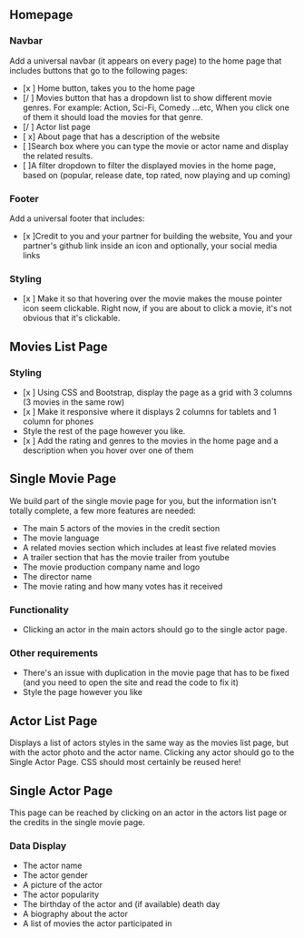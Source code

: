 ## Homepage

### Navbar

Add a universal navbar (it appears on every page) to the home page that includes
buttons that go to the following pages:

- [x ] Home button, takes you to the home page
- [/ ] Movies button that has a dropdown list to show different movie genres. For
  example: Action, Sci-Fi, Comedy ...etc, When you click one of them it should
  load the movies for that genre.
- [/ ] Actor list page
- [ x] About page that has a description of the website
- [ ]Search box where you can type the movie or actor name and display the
  related results.
- [ ]A filter dropdown to filter the displayed movies in the home page, based
  on (popular, release date, top rated, now playing and up coming)

### Footer

Add a universal footer that includes:

- [x ]Credit to you and your partner for building the website,
  You and your partner's github link inside an icon and optionally, your social
  media links

### Styling

- [x ] Make it so that hovering over the movie makes the mouse pointer icon seem
  clickable. Right now, if you are about to click a movie, it's not obvious that
  it's clickable.

## Movies List Page

### Styling

- [x ] Using CSS and Bootstrap, display the page as a grid with 3 columns (3 movies
  in the same row)
- [x ] Make it responsive where it displays 2 columns for tablets and 1 column for
  phones
- Style the rest of the page however you like.
- [x ] Add the rating and genres to the movies in the home page and a description
  when you hover over one of them

## Single Movie Page

We build part of the single movie page for you, but the information isn't
totally complete, a few more features are needed:

- The main 5 actors of the movies in the credit section
- The movie language
- A related movies section which includes at least five related movies
- A trailer section that has the movie trailer from youtube
- The movie production company name and logo
- The director name
- The movie rating and how many votes has it received

### Functionality

- Clicking an actor in the main actors should go to the single actor page.

### Other requirements

- There's an issue with duplication in the movie page that has to be fixed (and
  you need to open the site and read the code to fix it)
- Style the page however you like

## Actor List Page

Displays a list of actors styles in the same way as the movies list page, but
with the actor photo and the actor name. Clicking any actor should go to the
Single Actor Page. CSS should most certainly be reused here!

## Single Actor Page

This page can be reached by clicking on an actor in the actors list page or the
credits in the single movie page.

### Data Display

- The actor name
- The actor gender
- A picture of the actor
- The actor popularity
- The birthday of the actor and (if available) death day
- A biography about the actor
- A list of movies the actor participated in
